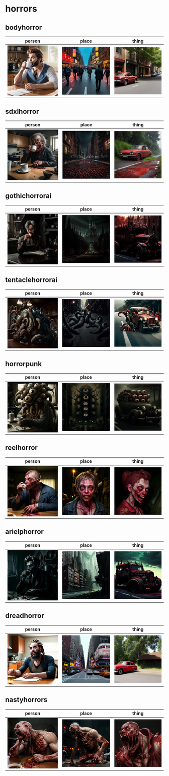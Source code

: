 # horrors

## bodyhorror
| person | place | thing |
| --- | --- | --- |
| ![bodyhorror person preview](/images/bodyhorror_person.webp?raw=true) | ![bodyhorror place preview](/images/bodyhorror_place.webp?raw=true) | ![bodyhorror thing preview](/images/bodyhorror_thing.webp?raw=true) |

## sdxlhorror
| person | place | thing |
| --- | --- | --- |
| ![sdxlhorror person preview](/images/sdxlhorror_person.webp?raw=true) | ![sdxlhorror place preview](/images/sdxlhorror_place.webp?raw=true) | ![sdxlhorror thing preview](/images/sdxlhorror_thing.webp?raw=true) |

## gothichorrorai
| person | place | thing |
| --- | --- | --- |
| ![gothichorrorai person preview](/images/gothichorrorai_person.webp?raw=true) | ![gothichorrorai place preview](/images/gothichorrorai_place.webp?raw=true) | ![gothichorrorai thing preview](/images/gothichorrorai_thing.webp?raw=true) |

## tentaclehorrorai
| person | place | thing |
| --- | --- | --- |
| ![tentaclehorrorai person preview](/images/tentaclehorrorai_person.webp?raw=true) | ![tentaclehorrorai place preview](/images/tentaclehorrorai_place.webp?raw=true) | ![tentaclehorrorai thing preview](/images/tentaclehorrorai_thing.webp?raw=true) |

## horrorpunk
| person | place | thing |
| --- | --- | --- |
| ![horrorpunk person preview](/images/horrorpunk_person.webp?raw=true) | ![horrorpunk place preview](/images/horrorpunk_place.webp?raw=true) | ![horrorpunk thing preview](/images/horrorpunk_thing.webp?raw=true) |

## reelhorror
| person | place | thing |
| --- | --- | --- |
| ![reelhorror person preview](/images/reelhorror_person.webp?raw=true) | ![reelhorror place preview](/images/reelhorror_place.webp?raw=true) | ![reelhorror thing preview](/images/reelhorror_thing.webp?raw=true) |

## arielphorror
| person | place | thing |
| --- | --- | --- |
| ![arielphorror person preview](/images/arielphorror_person.webp?raw=true) | ![arielphorror place preview](/images/arielphorror_place.webp?raw=true) | ![arielphorror thing preview](/images/arielphorror_thing.webp?raw=true) |

## dreadhorror
| person | place | thing |
| --- | --- | --- |
| ![dreadhorror person preview](/images/dreadhorror_person.webp?raw=true) | ![dreadhorror place preview](/images/dreadhorror_place.webp?raw=true) | ![dreadhorror thing preview](/images/dreadhorror_thing.webp?raw=true) |

## nastyhorrors
| person | place | thing |
| --- | --- | --- |
| ![nastyhorrors person preview](/images/nastyhorrors_person.webp?raw=true) | ![nastyhorrors place preview](/images/nastyhorrors_place.webp?raw=true) | ![nastyhorrors thing preview](/images/nastyhorrors_thing.webp?raw=true) |


